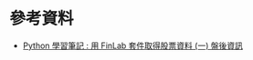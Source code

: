 # 參考資料
- [Python 學習筆記 : 用 FinLab 套件取得股票資料 (一) 盤後資訊](https://yhhuang1966.blogspot.com/2024/12/python-finlab.html)
